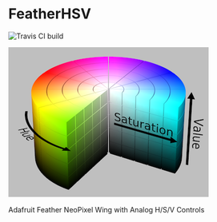 # FeatherHSV

![Travis CI build](https://travis-ci.org/scottdarch/FeatherHSL.svg?branch=master)

![Solid Cylinder Representation of HSV colour-space](docs/HSV_color_solid_cylinder_alpha_lowgamma.png)

Adafruit Feather NeoPixel Wing with Analog H/S/V Controls
